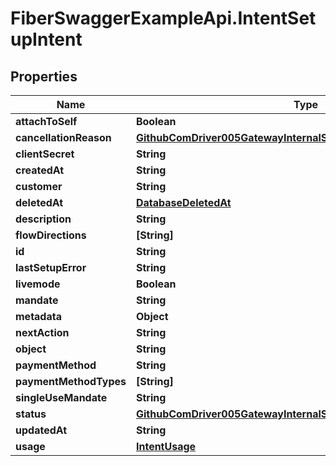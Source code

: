 # FiberSwaggerExampleApi.IntentSetupIntent

## Properties

Name | Type | Description | Notes
------------ | ------------- | ------------- | -------------
**attachToSelf** | **Boolean** |  | [optional] 
**cancellationReason** | [**GithubComDriver005GatewayInternalSetupIntentCancellationReason**](GithubComDriver005GatewayInternalSetupIntentCancellationReason.md) |  | [optional] 
**clientSecret** | **String** |  | [optional] 
**createdAt** | **String** |  | [optional] 
**customer** | **String** |  | [optional] 
**deletedAt** | [**DatabaseDeletedAt**](DatabaseDeletedAt.md) |  | [optional] 
**description** | **String** |  | [optional] 
**flowDirections** | **[String]** |  | [optional] 
**id** | **String** |  | [optional] 
**lastSetupError** | **String** |  | [optional] 
**livemode** | **Boolean** |  | [optional] 
**mandate** | **String** |  | [optional] 
**metadata** | **Object** |  | [optional] 
**nextAction** | **String** |  | [optional] 
**object** | **String** |  | [optional] 
**paymentMethod** | **String** |  | [optional] 
**paymentMethodTypes** | **[String]** |  | [optional] 
**singleUseMandate** | **String** |  | [optional] 
**status** | [**GithubComDriver005GatewayInternalSetupIntentStatus**](GithubComDriver005GatewayInternalSetupIntentStatus.md) |  | [optional] 
**updatedAt** | **String** |  | [optional] 
**usage** | [**IntentUsage**](IntentUsage.md) |  | [optional] 


